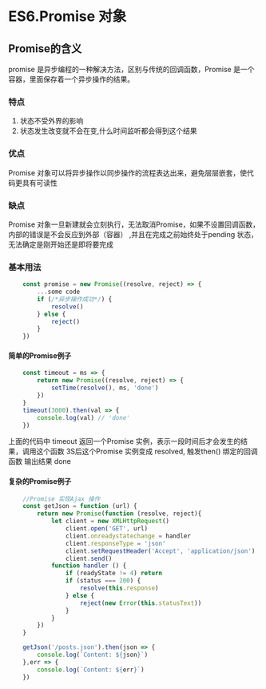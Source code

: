 # ES6.Promise 对象

## Promise的含义

promise 是异步编程的一种解决方法，区别与传统的回调函数，Promise 是一个容器，里面保存着一个异步操作的结果。

### 特点

1. 状态不受外界的影响  
2. 状态发生改变就不会在变,什么时间监听都会得到这个结果

### 优点

Promise 对象可以将异步操作以同步操作的流程表达出来，避免层层嵌套，使代码更具有可读性

### 缺点

Promise 对象一旦新建就会立刻执行，无法取消Promise，如果不设置回调函数，内部的错误是不会反应到外部（容器）
,并且在完成之前始终处于pending 状态，无法确定是刚开始还是即将要完成

### 基本用法

```js
    const promise = new Promise((resolve, reject) => {
        ...some code
        if (/*异步操作成功*/) {
            resolve()
        } else {
            reject()
        }
    })
```

#### 简单的Promise例子

```js
    const timeout = ms => {
        return new Promise((resolve, reject) => {
            setTime(resolve(), ms, 'done')
        })
    }
    timeout(3000).then(val => {
        console.log(val) // 'done'
    })
```

上面的代码中 timeout 返回一个Promise 实例，表示一段时间后才会发生的结果，调用这个函数 3S后这个Promise
实例变成 resolved, 触发then() 绑定的回调函数 输出结果 done

#### 复杂的Promise例子

```js
    //Promise 实现Ajax 操作
    const getJson = function (url) {
        return new Promise(function (resolve, reject){
            let client = new XMLHttpRequest()
                client.open('GET', url)
                client.onreadystatechange = handler
                client.responseType = 'json'
                client.setRequestHeader('Accept', 'application/json')
                client.send()
            function handler () {
                if (readyState != 4) return
                if (status === 200) {
                    resolve(this.response)
                } else {
                    reject(new Error(this.statusText))
                }
            }
        })
    }

    getJson('/posts.json').then(json => {
        console.log(`Content: ${json}`)
    },err => {
        console.log(`Content: ${err}`)
    })
```